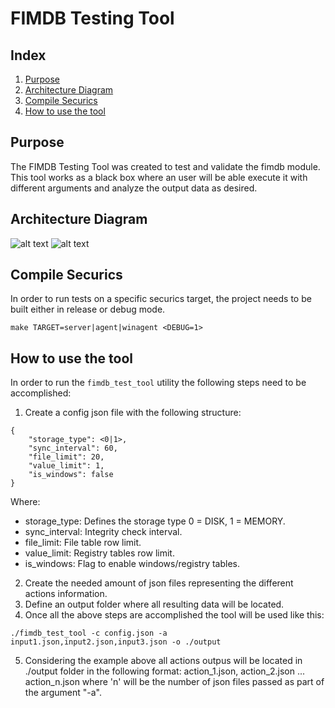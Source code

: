 # FIMDB Testing Tool
## Index
1. [Purpose](#purpose)
2. [Architecture Diagram](#architecture-diagram)
3. [Compile Securics](#compile-securics)
4. [How to use the tool](#how-to-use-the-tool)

## Purpose
The FIMDB Testing Tool was created to test and validate the fimdb module. This tool works as a black box where an user will be able execute it with different arguments and analyze the output data as desired.

## Architecture Diagram

![alt text](../../../../../architecture/FIM/db/001-class-testtool.puml)
![alt text](../../../../../architecture/FIM/db/002-sequence-testtool.puml)

## Compile Securics
In order to run tests on a specific securics target, the project needs to be built either in release or debug mode.
```
make TARGET=server|agent|winagent <DEBUG=1>
```

## How to use the tool
In order to run the `fimdb_test_tool` utility the following steps need to be accomplished:
1) Create a config json file with the following structure:
```
{
    "storage_type": <0|1>,
    "sync_interval": 60,
    "file_limit": 20,
    "value_limit": 1,
    "is_windows": false
}
```
Where:
  - storage_type: Defines the storage type 0 = DISK, 1 = MEMORY.
  - sync_interval: Integrity check interval.
  - file_limit: File table row limit.
  - value_limit: Registry tables row limit.
  - is_windows: Flag to enable windows/registry tables.

2) Create the needed amount of json files representing the different actions information.
3) Define an output folder where all resulting data will be located.
4) Once all the above steps are accomplished the tool will be used like this:
```
./fimdb_test_tool -c config.json -a input1.json,input2.json,input3.json -o ./output
```
5) Considering the example above all actions outpus will be located in ./output folder in the following format: action_1.json, action_2.json ... action_n.json where 'n' will be the number of json files passed as part of the argument "-a".

